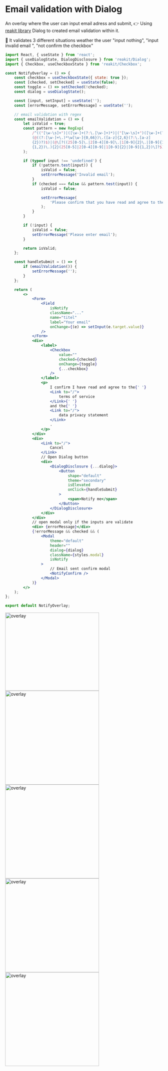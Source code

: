 # Email validation with Dialog

An overlay where the user can input email adress and submit, 👉 Using [reakit library](https://reakit.io/)  Dialog to created email validation within it.

💫 It validates 3 different situations weather the user "input nothing",
"input invalid email ", "not confirm the checkbox"

```jsx
import React, { useState } from 'react';
import { useDialogState, DialogDisclosure } from 'reakit/Dialog';
import { Checkbox, useCheckboxState } from 'reakit/Checkbox';

const NotifyOverlay = () => {
	const checkbox = useCheckboxState({ state: true });
	const [checked, setChecked] = useState(false);
	const toggle = () => setChecked(!checked);
	const dialog = useDialogState();

	const [input, setInput] = useState('');
	const [errorMessage, setErrorMessage] = useState('');

	// email validation with regex
	const emailValidation = () => {
		let isValid = true;
		const pattern = new RegExp(
			/^(("[\w-\s]+")|([\w-]+(?:\.[\w-]+)*)|("[\w-\s]+")([\w-]+(?:\.[\w-]+)*))
			(@((?:[\w-]+\.)*\w[\w-]{0,66})\.([a-z]{2,6}(?:\.[a-z]
			{2})?)$)|(@\[?((25[0-5]\.|2[0-4][0-9]\.|1[0-9]{2}\.|[0-9]{1,2}\.))((25[0-5]|2[0-4][0-9]|1[0-9]{2}|[0-9]
			{1,2})\.){2}(25[0-5]|2[0-4][0-9]|1[0-9]{2}|[0-9]{1,2})\]?$)/i,
		);

		if (typeof input !== 'undefined') {
			if (!pattern.test(input)) {
				isValid = false;
				setErrorMessage('Invalid email');
			}
			if (checked === false && pattern.test(input)) {
				isValid = false;

				setErrorMessage(
					'Please confirm that you have read and agree to the terms of service and the data privacy statement.',
				);
			}
		}

		if (!input) {
			isValid = false;
			setErrorMessage('Please enter email');
		}

		return isValid;
	};

	const handleSubmit = () => {
		if (emailValidation()) {
			setErrorMessage('');
		}
	};

	return (
		<>
			<Form>
				<Field
					isNotify
					className="..."
					name="titel"
					label="Your email"
					onChange={(e) => setInput(e.target.value)}
				/>
			</Form>
			<div>
				<label>
					<Checkbox
						value=""
						checked={checked}
						onChange={toggle}
						{...checkbox}
					/>
				</label>
				<p>
					I confirm I have read and agree to the{' '}
					<Link to="/">
						terms of service
					</Link>{' '}
					and the{' '}
					<Link to="/">
						data privacy statement
					</Link>
					.
				</p>
			</div>
			<div>
				<Link to="/">
					Cancel
				</Link>
				// Open Dialog button
				<div>
					<DialogDisclosure {...dialog}>
						<Button
							shape="default"
							theme="secondary"
							isElevated
							onClick={handleSubmit}
						>
							<span>Notify me</span>
						</Button>
					</DialogDisclosure>
				</div>
			</div>
			// open modal only if the inputs are validate
			<div> {errorMessage}</div>
			{!errorMessage && checked && (
				<Modal
					theme="default"
					header=""
					dialog={dialog}
					className={styles.modal}
					isNotify
				>
					// Email sent confirm modal
					<NotifyConfirm />
				</Modal>
			)}
		</>
	);
};

export default NotifyOverlay;
```

<img src='image/overlay1.png' width='300px' height='250px' alt='overlay' />
<img src='image/overlay2.png' width='300px' alt='overlay' />
<img src='image/overlay3.png' width='300px' alt='overlay' />
<img src='image/overlay4.png' width='300px' alt='overlay' />
<img src='image/overlay5.png' width='300px' alt='overlay' />
